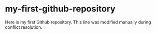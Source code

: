 # my-first-github-repository
Here is my first Github repository.
This line was modified manually during conflict resolution.